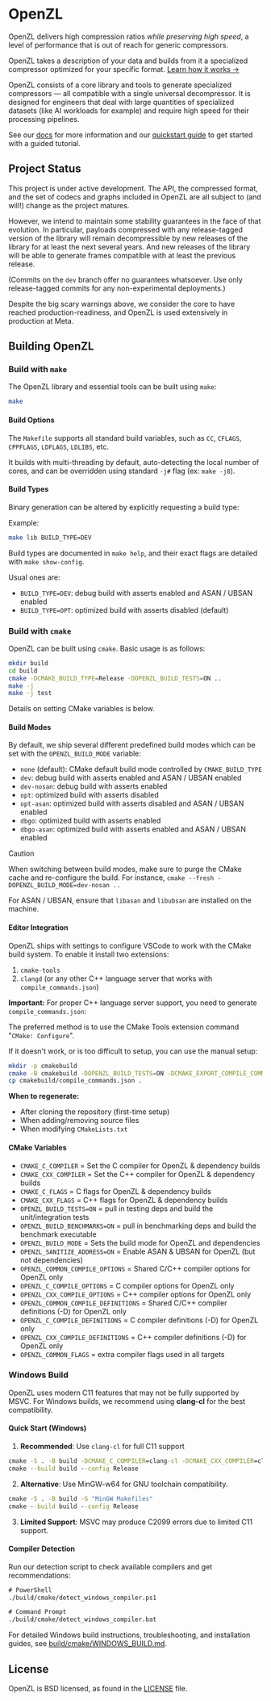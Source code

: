 # OpenZL

OpenZL delivers high compression ratios _while preserving high speed_, a level of performance that is out of reach for generic compressors.

OpenZL takes a description of your data and builds from it a specialized compressor optimized for your specific format. [Learn how it works →](https://facebook.github.io/openzl/getting-started/introduction/)

OpenZL consists of a core library and tools to generate specialized compressors —
all compatible with a single universal decompressor.
It is designed for engineers that deal with large quantities of specialized datasets (like AI workloads for example) and require high speed for their processing pipelines.

See our [docs](https://facebook.github.io/openzl) for more information and our [quickstart guide](https://facebook.github.io/openzl/getting-started/quick-start) to get started with a guided tutorial.

## Project Status

This project is under active development. The API, the compressed format, and the set of codecs and graphs included in OpenZL are all subject to (and will!) change as the project matures.

However, we intend to maintain some stability guarantees in the face of that evolution. In particular, payloads compressed with any release-tagged version of the library will remain decompressible by new releases of the library for at least the next several years. And new releases of the library will be able to generate frames compatible with at least the previous release.

(Commits on the `dev` branch offer no guarantees whatsoever. Use only release-tagged commits for any non-experimental deployments.)

Despite the big scary warnings above, we consider the core to have reached production-readiness, and OpenZL is used extensively in production at Meta.

## Building OpenZL

### Build with `make`

The OpenZL library and essential tools can be built using `make`:

```sh
make
```

#### Build Options

The `Makefile` supports all standard build variables, such as `CC`, `CFLAGS`, `CPPFLAGS`, `LDFLAGS`, `LDLIBS`, etc.

It builds with multi-threading by default, auto-detecting the local number of cores, and can be overridden using standard `-j#` flag (ex: `make -j8`).

#### Build Types

Binary generation can be altered by explicitly requesting a build type:

Example:
```sh
make lib BUILD_TYPE=DEV
```

Build types are documented in `make help`, and their exact flags are detailed with `make show-config`.

Usual ones are:

* `BUILD_TYPE=DEV`: debug build with asserts enabled and ASAN / UBSAN enabled
* `BUILD_TYPE=OPT`: optimized build with asserts disabled (default)

### Build with `cmake`

OpenZL can be built using `cmake`. Basic usage is as follows:

```sh
mkdir build
cd build
cmake -DCMAKE_BUILD_TYPE=Release -DOPENZL_BUILD_TESTS=ON ..
make -j
make -j test
```

Details on setting CMake variables is below.

#### Build Modes

By default, we ship several different predefined build modes which can be set with the `OPENZL_BUILD_MODE` variable:

* `none` (default): CMake default build mode controlled by `CMAKE_BUILD_TYPE`
* `dev`: debug build with asserts enabled and ASAN / UBSAN enabled
* `dev-nosan`: debug build with asserts enabled
* `opt`: optimized build with asserts disabled
* `opt-asan`: optimized build with asserts disabled and ASAN / UBSAN enabled
* `dbgo`: optimized build with asserts enabled
* `dbgo-asan`: optimized build with asserts enabled and ASAN / UBSAN enabled

> [!CAUTION]
> When switching between build modes, make sure to purge the CMake cache and re-configure the build. For instance,
> `cmake --fresh -DOPENZL_BUILD_MODE=dev-nosan ..`

For ASAN / UBSAN, ensure that `libasan` and `libubsan` are installed on the machine.

#### Editor Integration

OpenZL ships with settings to configure VSCode to work with the CMake build system. To enable it install two extensions:

1. `cmake-tools`
2. `clangd` (or any other C++ language server that works with `compile_commands.json`)

**Important:** For proper C++ language server support, you need to generate `compile_commands.json`:

The preferred method is to use the CMake Tools extension command "`CMake: Configure`".

If it doesn't work, or is too difficult to setup, you can use the manual setup:

```bash
mkdir -p cmakebuild
cmake -B cmakebuild -DOPENZL_BUILD_TESTS=ON -DCMAKE_EXPORT_COMPILE_COMMANDS=ON .
cp cmakebuild/compile_commands.json .
```

**When to regenerate:**

* After cloning the repository (first-time setup)
* When adding/removing source files
* When modifying `CMakeLists.txt`

#### CMake Variables

* `CMAKE_C_COMPILER` = Set the C compiler for OpenZL & dependency builds
* `CMAKE_CXX_COMPILER` = Set the C++ compiler for OpenZL & dependency builds
* `CMAKE_C_FLAGS` = C flags for OpenZL & dependency builds
* `CMAKE_CXX_FLAGS` = C++ flags for OpenZL & dependency builds
* `OPENZL_BUILD_TESTS=ON` = pull in testing deps and build the unit/integration tests
* `OPENZL_BUILD_BENCHMARKS=ON` = pull in benchmarking deps and build the benchmark executable
* `OPENZL_BUILD_MODE` = Sets the build mode for OpenZL and dependencies
* `OPENZL_SANITIZE_ADDRESS=ON` = Enable ASAN & UBSAN for OpenZL (but not dependencies)
* `OPENZL_COMMON_COMPILE_OPTIONS` = Shared C/C++ compiler options for OpenZL only
* `OPENZL_C_COMPILE_OPTIONS` = C compiler options for OpenZL only
* `OPENZL_CXX_COMPILE_OPTIONS` = C++ compiler options for OpenZL only
* `OPENZL_COMMON_COMPILE_DEFINITIONS` = Shared C/C++ compiler definitions (-D) for OpenZL only
* `OPENZL_C_COMPILE_DEFINITIONS` = C compiler definitions (-D) for OpenZL only
* `OPENZL_CXX_COMPILE_DEFINITIONS` = C++ compiler definitions (-D) for OpenZL only
* `OPENZL_COMMON_FLAGS` = extra compiler flags used in all targets

### Windows Build

OpenZL uses modern C11 features that may not be fully supported by MSVC. For Windows builds, we recommend using **clang-cl** for the best compatibility.

#### Quick Start (Windows)

1. **Recommended**: Use `clang-cl` for full C11 support
```cmd
cmake -S . -B build -DCMAKE_C_COMPILER=clang-cl -DCMAKE_CXX_COMPILER=clang-cl
cmake --build build --config Release
```

2. **Alternative**: Use MinGW-w64 for GNU toolchain compatibility.
```cmd
cmake -S . -B build -G "MinGW Makefiles"
cmake --build build --config Release
```

3. **Limited Support**: MSVC may produce C2099 errors due to limited C11 support.

#### Compiler Detection

Run our detection script to check available compilers and get recommendations:

```cmd
# PowerShell
./build/cmake/detect_windows_compiler.ps1

# Command Prompt
./build/cmake/detect_windows_compiler.bat
```

For detailed Windows build instructions, troubleshooting, and installation guides, see [build/cmake/WINDOWS_BUILD.md](build/cmake/WINDOWS_BUILD.md).

## License

OpenZL is BSD licensed, as found in the [LICENSE](LICENSE) file.
